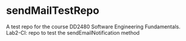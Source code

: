 # sendMailTestRepo
A test repo for the course DD2480 Software Engineering Fundamentals.
Lab2-CI: repo to test the sendEmailNotification method
